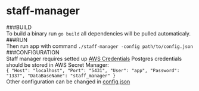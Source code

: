 # staff-manager 
###BUILD  
To build a binary run `go build` all dependencies will be pulled automaticaly.
###RUN  
Then run app with command `./staff-manager -config path/to/config.json`
###CONFIGURATION  
Staff manager requires setted up [AWS Credentials](https://docs.aws.amazon.com/sdk-for-java/v1/developer-guide/setup-credentials.html)
Postgres credentials should be stored in AWS Secret Manager:  
`{
  "Host": "localhost",
  "Port": "5431",
  "User": "app",
  "Password": "1337",
  "DataBaseName": "staff_manager"
}`  
Other configuration can be changed in [config.json](../config.json) 
